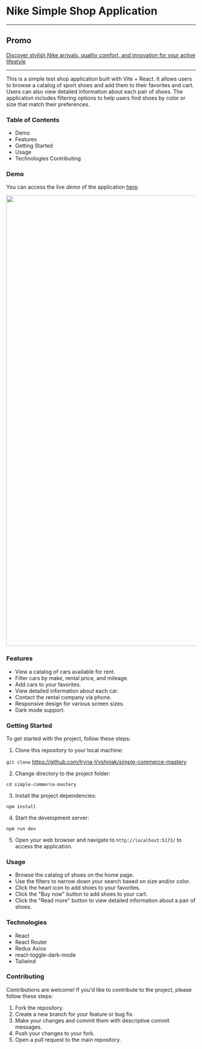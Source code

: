 # Nike Simple Shop Application

---

## Promo

[Discover stylish Nike arrivals, quality comfort, and innovation for your active lifestyle](https://simple-commerce-mastery.vercel.app/)

---

This is a simple test shop application built with Vite + React. It allows users to browse a catalog
of sport shoes and add them to their favorites and cart. Users can also view detailed information
about each pair of shoes. The application includes filtering options to help users find shoes by
color or size that match their preferences.

### Table of Contents

- Demo
- Features
- Getting Started
- Usage
- Technologies Contributing

### Demo

You can access the live _demo_ of the application
[here](https://simple-commerce-mastery.vercel.app/).

<div align="center">
  <img src="https://ik.imagekit.io/irinavn2011/Red%20Black%20Modern%20Car%20Service%20Banner.png?updatedAt=1696850029568" width="1200" height="auto"/>
</div>

### Features

- View a catalog of cars available for rent.
- Filter cars by make, rental price, and mileage.
- Add cars to your favorites.
- View detailed information about each car.
- Contact the rental company via phone.
- Responsive design for various screen sizes.
- Dark mode support.

### Getting Started

To get started with the project, follow these steps:

1. Clone this repository to your local machine:

`git clone` <https://github.com/Iryna-Vyshniak/simple-commerce-mastery>

2. Change directory to the project folder:

`cd simple-commerce-mastery`

3.  Install the project dependencies:

`npm install`

4. Start the development server:

`npm run dev`

5. Open your web browser and navigate to `http://localhost:5173/` to access the application.

### Usage

- Browse the catalog of shoes on the home page.
- Use the filters to narrow down your search based on size and/or color.
- Click the heart icon to add shoes to your favorites.
- Click the "Buy now" button to add shoes to your cart.
- Click the "Read more" button to view detailed information about a pair of shoes.

### Technologies

- React
- React Router
- Redux Axios
- react-toggle-dark-mode
- Tailwind

### Contributing

Contributions are welcome! If you'd like to contribute to the project, please follow these steps:

1. Fork the repository.
2. Create a new branch for your feature or bug fix.
3. Make your changes and commit them with descriptive commit messages.
4. Push your changes to your fork.
5. Open a pull request to the main repository.
